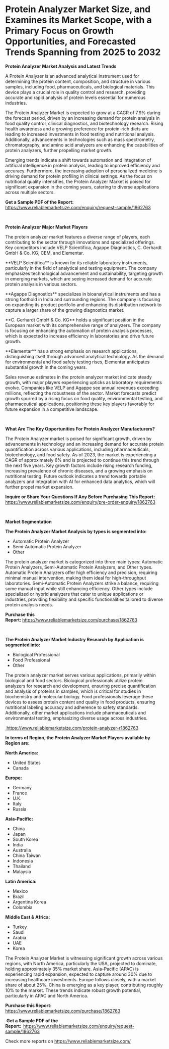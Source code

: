 <p><h1>Protein Analyzer Market Size, and Examines its Market Scope, with a Primary Focus on Growth Opportunities, and Forecasted Trends Spanning from 2025 to 2032</h1></p><p><strong>Protein Analyzer Market Analysis and Latest Trends</strong></p>
<p><p>A Protein Analyzer is an advanced analytical instrument used for determining the protein content, composition, and structure in various samples, including food, pharmaceuticals, and biological materials. This device plays a crucial role in quality control and research, providing accurate and rapid analysis of protein levels essential for numerous industries.</p><p>The Protein Analyzer Market is expected to grow at a CAGR of 7.9% during the forecast period, driven by an increasing demand for protein analysis in food quality control, clinical diagnostics, and biotechnology research. Rising health awareness and a growing preference for protein-rich diets are leading to increased investments in food testing and nutritional analysis. Additionally, advancements in technologies such as mass spectrometry, chromatography, and amino acid analyzers are enhancing the capabilities of protein analyzers, further propelling market growth.</p><p>Emerging trends indicate a shift towards automation and integration of artificial intelligence in protein analysis, leading to improved efficiency and accuracy. Furthermore, the increasing adoption of personalized medicine is driving demand for protein profiling in clinical settings. As the focus on nutritional quality intensifies, the Protein Analyzer Market is poised for significant expansion in the coming years, catering to diverse applications across multiple sectors.</p></p>
<p><strong>Get a Sample PDF of the Report:&nbsp;</strong> <a href="https://www.reliablemarketsize.com/enquiry/request-sample/1862763?utm_campaign=2186&utm_medium=2&utm_source=Github&utm_content=ia&utm_term=16022025&utm_id=protein-analyzer">https://www.reliablemarketsize.com/enquiry/request-sample/1862763</a></p>
<p>&nbsp;</p>
<p><strong>Protein Analyzer Major Market Players</strong></p>
<p><p>The protein analyzer market features a diverse range of players, each contributing to the sector through innovations and specialized offerings. Key competitors include VELP Scientifica, Agappe Diagnostics, C. Gerhardt GmbH & Co. KG, CEM, and Elementar.</p><p>**VELP Scientifica** is known for its reliable laboratory instruments, particularly in the field of analytical and testing equipment. The company emphasizes technological advancement and sustainability, targeting growth in emerging markets, which are seeing increased demand for accurate protein analysis in various sectors. </p><p>**Agappe Diagnostics** specializes in bioanalytical instruments and has a strong foothold in India and surrounding regions. The company is focusing on expanding its product portfolio and enhancing its distribution network to capture a larger share of the growing diagnostics market. </p><p>**C. Gerhardt GmbH & Co. KG** holds a significant position in the European market with its comprehensive range of analyzers. The company is focusing on enhancing the automation of protein analysis processes, which is expected to increase efficiency in laboratories and drive future growth.</p><p>**Elementar** has a strong emphasis on research applications, distinguishing itself through advanced analytical technology. As the demand for environmental and food safety testing rises, Elementar anticipates substantial growth in the coming years.</p><p>Sales revenue estimates in the protein analyzer market indicate steady growth, with major players experiencing upticks as laboratory requirements evolve. Companies like VELP and Agappe see annual revenues exceeding millions, reflecting the robustness of the sector. Market forecasts predict growth spurred by a rising focus on food quality, environmental testing, and pharmaceutical applications, positioning these key players favorably for future expansion in a competitive landscape.</p></p>
<p>&nbsp;</p>
<p><strong>What Are The Key Opportunities For Protein Analyzer Manufacturers?</strong></p>
<p><p>The Protein Analyzer market is poised for significant growth, driven by advancements in technology and an increasing demand for accurate protein quantification across various applications, including pharmaceuticals, biotechnology, and food safety. As of 2023, the market is experiencing a CAGR of approximately 6% and is projected to continue this trend through the next five years. Key growth factors include rising research funding, increasing prevalence of chronic diseases, and a growing emphasis on nutritional testing. Future outlook indicates a trend towards portable analyzers and integration with AI for enhanced data analytics, which will further propel market expansion.</p></p>
<p><strong>Inquire or Share Your Questions If Any Before Purchasing This Report:</strong> <a href="https://www.reliablemarketsize.com/enquiry/pre-order-enquiry/1862763?utm_campaign=2186&utm_medium=2&utm_source=Github&utm_content=ia&utm_term=16022025&utm_id=protein-analyzer">https://www.reliablemarketsize.com/enquiry/pre-order-enquiry/1862763</a></p>
<p>&nbsp;</p>
<p><strong>Market Segmentation</strong></p>
<p><strong>The Protein Analyzer Market Analysis by types is segmented into:</strong></p>
<p><ul><li>Automatic Protein Analyzer</li><li>Semi-Automatic Protein Analyzer</li><li>Other</li></ul></p>
<p><p>The protein analyzer market is categorized into three main types: Automatic Protein Analyzers, Semi-Automatic Protein Analyzers, and Other types. Automatic Protein Analyzers offer high efficiency and precision, requiring minimal manual intervention, making them ideal for high-throughput laboratories. Semi-Automatic Protein Analyzers strike a balance, requiring some manual input while still enhancing efficiency. Other types include specialized or hybrid analyzers that cater to unique applications or industries, providing flexibility and specific functionalities tailored to diverse protein analysis needs.</p></p>
<p><strong>Purchase this Report:&nbsp;</strong><a href="https://www.reliablemarketsize.com/purchase/1862763?utm_campaign=2186&utm_medium=2&utm_source=Github&utm_content=ia&utm_term=16022025&utm_id=protein-analyzer">https://www.reliablemarketsize.com/purchase/1862763</a></p>
<p>&nbsp;</p>
<p><strong>The Protein Analyzer Market Industry Research by Application is segmented into:</strong></p>
<p><ul><li>Biological Professional</li><li>Food Professional</li><li>Other</li></ul></p>
<p><p>The protein analyzer market serves various applications, primarily within biological and food sectors. Biological professionals utilize protein analyzers for research and development, ensuring precise quantification and analysis of proteins in samples, which is critical for studies in biochemistry and molecular biology. Food professionals leverage these devices to assess protein content and quality in food products, ensuring nutritional labeling accuracy and adherence to safety standards. Additionally, other market applications include pharmaceuticals and environmental testing, emphasizing diverse usage across industries.</p></p>
<p><a href="https://www.reliablemarketsize.com/protein-analyzer-r1862763?utm_campaign=2186&utm_medium=2&utm_source=Github&utm_content=ia&utm_term=16022025&utm_id=protein-analyzer">&nbsp;https://www.reliablemarketsize.com/protein-analyzer-r1862763</a></p>
<p><strong>In terms of Region, the Protein Analyzer Market Players available by Region are:</strong></p>
<p>
    <p> <strong> North America: </strong>
        <ul>
            <li>United States</li>
            <li>Canada</li>
        </ul>
        </p> 
    <p> <strong> Europe: </strong>
        <ul>
            <li>Germany</li>
            <li>France</li>
            <li>U.K.</li>
            <li>Italy</li>
            <li>Russia</li>
        </ul>
        </p> 
    <p> <strong> Asia-Pacific: </strong>
        <ul>
            <li>China</li>
            <li>Japan</li>
            <li>South Korea</li>
            <li>India</li>
            <li>Australia</li>
            <li>China Taiwan</li>
            <li>Indonesia</li>
            <li>Thailand</li>
            <li>Malaysia</li>
        </ul>
        </p> 
    <p> <strong> Latin America: </strong>
        <ul>
            <li>Mexico</li>
            <li>Brazil</li>
            <li>Argentina Korea</li>
            <li>Colombia</li>
        </ul>
        </p> 
    <p> <strong> Middle East & Africa: </strong>
        <ul>
            <li>Turkey</li>
            <li>Saudi</li>
            <li>Arabia</li>
            <li>UAE</li>
            <li>Korea</li>
        </ul>
    </p>
    </p>
<p><p>The Protein Analyzer Market is witnessing significant growth across various regions, with North America, particularly the USA, projected to dominate, holding approximately 35% market share. Asia-Pacific (APAC) is experiencing rapid expansion, expected to capture around 30% due to increasing healthcare investments. Europe follows closely, with a market share of about 25%. China is emerging as a key player, contributing roughly 10% to the market. These trends indicate robust growth potential, particularly in APAC and North America.</p></p>
<p><strong>Purchase this Report: </strong><a href="https://www.reliablemarketsize.com/purchase/1862763?utm_campaign=2186&utm_medium=2&utm_source=Github&utm_content=ia&utm_term=16022025&utm_id=protein-analyzer">https://www.reliablemarketsize.com/purchase/1862763</a></p>
<p>&nbsp;<strong>Get a Sample PDF of the Report:&nbsp;&nbsp;</strong><a href="https://www.reliablemarketsize.com/enquiry/request-sample/1862763?utm_campaign=2186&utm_medium=2&utm_source=Github&utm_content=ia&utm_term=16022025&utm_id=protein-analyzer">https://www.reliablemarketsize.com/enquiry/request-sample/1862763</a></p>
<p><strong></strong></p>
<p>Check more reports on <a href="https://www.reliablemarketsize.com/?utm_campaign=2186&utm_medium=2&utm_source=Github&utm_content=ia&utm_term=16022025&utm_id=protein-analyzer">https://www.reliablemarketsize.com/</a></p>
